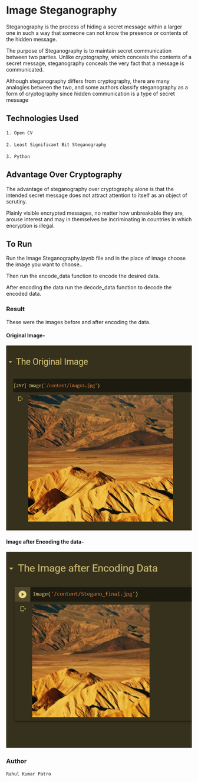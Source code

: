 # Image Steganography

Steganography is the process of hiding a secret message within a larger one in such a way that someone can not know the presence or contents of the hidden message.

The purpose of Steganography is to maintain secret communication between two parties. Unlike cryptography, which conceals the contents of a secret message, steganography conceals the very fact that a message is communicated. 
 
Although steganography differs from cryptography, there are many analogies between the two, and some authors classify steganography as a form of cryptography since hidden communication is a type of secret message


## Technologies Used
```
1. Open CV

2. Least Significant Bit Steganography

3. Python
```

## Advantage Over Cryptography

The advantage of steganography over cryptography alone is that the intended secret message does not attract attention to itself as an object of scrutiny. 

Plainly visible encrypted messages, no matter how unbreakable they are, arouse interest and may in themselves be incriminating in countries in which encryption is illegal.

## To Run

Run the Image Steganography.ipynb file and in the place of image choose the image you want to choose..

Then run the encode_data function to encode the desired data.

After encoding the data run the decode_data function to decode the encoded data.

### Result

These were the images before and after encoding the data.

#### Original Image-

<img src ="origimage.PNG"  width=800 height=500>
<br>


#### Image after Encoding the data-

<img src ="Imagefinal.PNG"  width=800 height=530>
<br>



### Author 
```
Rahul Kumar Patro
```

